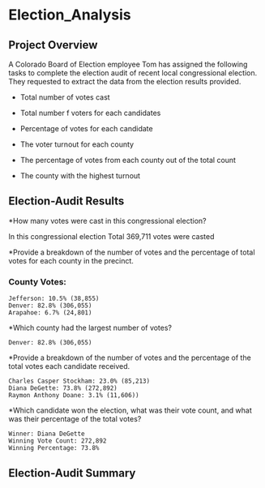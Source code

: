 # Election_Analysis
## Project Overview
A Colorado Board of Election employee Tom has assigned the following tasks to complete the election audit of recent local congressional election. They requested to extract the data from the election results provided.

 - Total number of votes cast
  
 - Total number f voters for each candidates
  
 - Percentage of votes for each candidate
  
 - The voter turnout for each county 
 
 - The percentage of votes from each county out of the total count
  
 - The county with the highest turnout

## Election-Audit Results
*How many votes were cast in this congressional election?

In this congressional election Total 369,711 votes were casted


*Provide a breakdown of the number of votes and the percentage of total votes for each county in the precinct.

### County Votes:

```
Jefferson: 10.5% (38,855) 
Denver: 82.8% (306,055) 
Arapahoe: 6.7% (24,801) 
```

*Which county had the largest number of votes?
```
Denver: 82.8% (306,055)  
```

*Provide a breakdown of the number of votes and the percentage of the total votes each candidate received.
```
Charles Casper Stockham: 23.0% (85,213)
Diana DeGette: 73.8% (272,892)
Raymon Anthony Doane: 3.1% (11,606)) 
```


*Which candidate won the election, what was their vote count, and what was their percentage of the total votes?
```
Winner: Diana DeGette
Winning Vote Count: 272,892
Winning Percentage: 73.8%
```

## Election-Audit Summary
